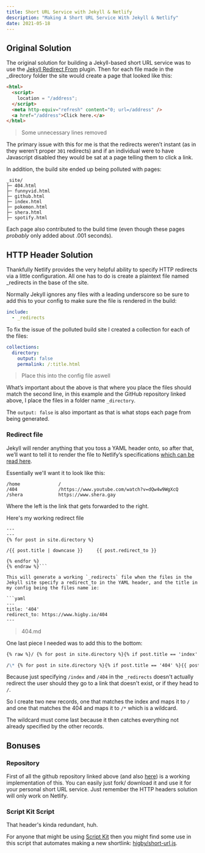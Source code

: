```yaml
---
title: Short URL Service with Jekyll & Netlify
description: "Making A Short URL Service With Jekyll & Netlify"
date: 2021-05-18
---
```


## Original Solution

The original solution for building a Jekyll-based short URL service was to use the [Jekyll Redirect From](https://github.com/jekyll/jekyll-redirect-from) plugin. Then for each file made in the \_directory folder the site would create a page that looked like this:

```html
<html>
  <script>
    location = "/address";
  </script>
  <meta http-equiv="refresh" content="0; url=/address" />
  <a href="/address">Click here.</a>
</html>
```

> Some unnecessary lines removed

The primary issue with this for me is that the redirects weren’t instant (as in they weren’t proper `301` redirects) and if an individual were to have Javascript disabled they would be sat at a page telling them to click a link.

In addition, the build site ended up being polluted with pages:

```
_site/
├─ 404.html
├─ funnyvid.html
├─ github.html
├─ index.html
├─ pokemon.html
├─ shera.html
├─ spotify.html
```

Each page also contributed to the build time (even though these pages _probably_ only added about .001 seconds).

## HTTP Header Solution

Thankfully Netlify provides the very helpful ability to specify HTTP redirects via a little configuration. All one has to do is create a plaintext file named \_redirects in the base of the site.

Normally Jekyll ignores any files with a leading underscore so be sure to add this to your config to make sure the file is rendered in the build:

```yaml
include:
  - _redirects
```

To fix the issue of the polluted build site I created a collection for each of the files:

```yaml
collections:
  directory:
    output: false
    permalink: /:title.html
```

> Place this into the config file aswell

What’s important about the above is that where you place the files should match the second line, in this example and the GitHub repository linked above, I place the files in a folder name `_directory`.

The `output: false` is also important as that is what stops each page from being generated.

### Redirect file

Jekyll will render anything that you toss a YAML header onto, so after that, we’ll want to tell it to render the file to Netlify’s specifications [which can be read here](https://docs.netlify.com/routing/redirects/).

Essentially we'll want it to look like this:

```
/home              /
/404               /https://www.youtube.com/watch?v=dQw4w9WgXcQ
/shera             https://www.shera.gay
```

Where the left is the link that gets forwarded to the right.

Here's my working redirect file

````md{% raw %}
---
---
{% for post in site.directory %}

/{{ post.title | downcase }}     {{ post.redirect_to }}

{% endfor %}
{% endraw %}```

This will generate a working `_redirects` file when the files in the Jekyll site specify a redirect_to in the YAML header, and the title in my config being the files name ie:

```yaml
---
title: '404'
redirect_to: https://www.higby.io/404
---
````

> 404.md

One last piece I needed was to add this to the bottom:

```md
{% raw %}/ {% for post in site.directory %}{% if post.title == 'index' %}{{ post.redirect_to }}{% endif %}{% endfor %}

/\* {% for post in site.directory %}{% if post.title == '404' %}{{ post.redirect_to }}{% endif %}{% endfor %}{% endraw %}
```

Because just specifying `/index` and `/404` in the `_redirects` doesn't actually redirect the user should they go to a link that doesn't exist, or if they head to `/`.

So I create two new records, one that matches the index and maps it to `/` and one that matches the 404 and maps it to `/*` which is a wildcard.

The wildcard must come last because it then catches everything not already specified by the other records.

## Bonuses

### Repository

First of all the github repository linked above (and also [here](https://github.com/higby/short-url)) is a working implementation of this. You can easily just fork/ download it and use it for your personal short URL service. Just remember the HTTP headers solution will only work on Netlify.

### Script Kit Script

That header's kinda redundant, huh.

For anyone that might be using [Script Kit](https://github.com/johnlindquist/kit) then you might find some use in this script that automates making a new shortlink: [higby/short-url.js](https://gist.github.com/higby/1c5c226bd6ad5311fd13166fdbeee1eb).
